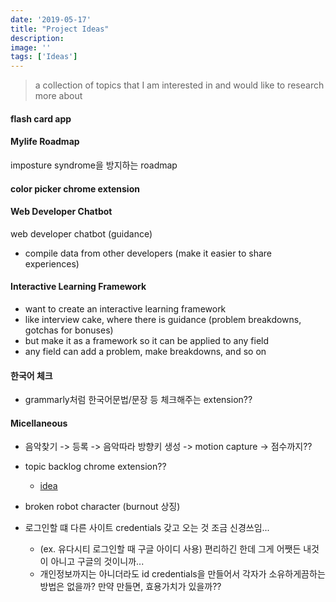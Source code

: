 ```yaml
---
date: '2019-05-17'
title: "Project Ideas"
description: 
image: ''
tags: ['Ideas']
---
```

> a collection of topics that I am interested in and would like to research more about

#### flash card app

#### Mylife Roadmap
imposture syndrome을 방지하는 roadmap

#### color picker chrome extension

#### Web Developer Chatbot
web developer chatbot (guidance)
- compile data from other developers (make it easier to share experiences)

#### Interactive Learning Framework
- want to create an interactive learning framework
- like interview cake, where there is guidance (problem breakdowns, gotchas for bonuses)
- but make it as a framework so it can be applied to any field 
- any field can add a problem, make breakdowns, and so on 

#### 한국어 체크
- grammarly처럼 한국어문법/문장 등 체크해주는 extension??

#### Micellaneous
- 음악찾기 -> 등록 -> 음악따라 방향키 생성 -> motion capture -> 점수까지??

- topic backlog chrome extension?? 
    - [idea](https://medium.freecodecamp.org/how-to-prioritize-what-you-learn-by-creating-a-topic-backlog-30d6a2a2c798)

- broken robot character (burnout 상징)

- 로그인할 떄 다른 사이트 credentials 갖고 오는 것 조금 신경쓰임...
    - (ex. 유다시티 로그인할 때 구글 아이디 사용) 편리하긴 한데 그게 어쨋든 내것이 아니고 구글의 것이니까...
    - 개인정보까지는 아니더라도 id credentials을 만들어서 각자가 소유하게끔하는 방법은 없을까? 만약 만들면, 효용가치가 있을까??